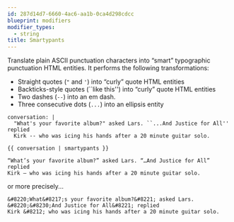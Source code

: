 ```yaml
---
id: 287d14d7-6660-4ac6-aa1b-0ca4d298cdcc
blueprint: modifiers
modifier_types:
  - string
title: Smartypants
---
```

Translate plain ASCII punctuation characters into “smart” typographic punctuation HTML entities. It performs the following transformations:

- Straight quotes (`"` and `'`) into “curly” quote HTML entities
- Backticks-style quotes (&#96;&#96;like this\'\') into “curly” quote HTML entities
- Two dashes (`--`) into an em dash.
- Three consecutive dots (`...`) into an ellipsis entity

``` .language-yaml
conversation: |
  "What's your favorite album?" asked Lars. ``...And Justice for All'' replied
  Kirk -- who was icing his hands after a 20 minute guitar solo.
```

```
{{ conversation | smartypants }}
```

``` .language-output
“What’s your favorite album?” asked Lars. “…And Justice for All” replied
Kirk — who was icing his hands after a 20 minute guitar solo.
```

or more precisely...

``` .language-output
&#8220;What&#8217;s your favorite album?&#8221; asked Lars. &#8220;&#8230;And Justice for All&#8221; replied
Kirk &#8212; who was icing his hands after a 20 minute guitar solo.
```
